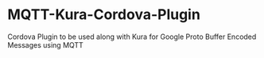 # MQTT-Kura-Cordova-Plugin
Cordova Plugin to be used along with Kura for Google Proto Buffer Encoded Messages using MQTT
